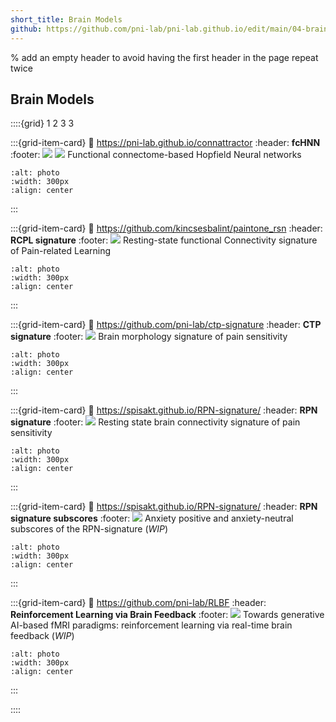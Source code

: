 ```yaml
---
short_title: Brain Models
github: https://github.com/pni-lab/pni-lab.github.io/edit/main/04-brain-models.md
---
```


% add an empty header to avoid having the first header in the page repeat twice
##

## Brain Models

::::{grid} 1 2 3 3


:::{grid-item-card}
:link: https://pni-lab.github.io/connattractor
:header: **fcHNN**
:footer: ![](https://img.shields.io/badge/rsfmri-lightgray) ![](https://img.shields.io/badge/tfmri-lightgray)
Functional connectome-based Hopfield Neural networks
```{image} figures/model-fchnn.*
:alt: photo
:width: 300px
:align: center
```
:::

:::{grid-item-card}
:link: https://github.com/kincsesbalint/paintone_rsn
:header: **RCPL signature**
:footer: ![](https://img.shields.io/badge/rsfmri-lightgray)
Resting-state functional Connectivity signature of Pain-related Learning
```{image} figures/model-rcpl.*
:alt: photo
:width: 300px
:align: center
```
:::


:::{grid-item-card}
:link: https://github.com/pni-lab/ctp-signature
:header: **CTP signature**
:footer: ![](https://img.shields.io/badge/sfmri-lightgray)
Brain morphology signature of pain sensitivity
```{image} figures/model-ctp.*
:alt: photo
:width: 300px
:align: center
```
:::

:::{grid-item-card}
:link: https://spisakt.github.io/RPN-signature/
:header: **RPN signature**
:footer: ![](https://img.shields.io/badge/rsfmri-lightgray)
Resting state brain connectivity signature of pain sensitivity
```{image} figures/model-rpn.*
:alt: photo
:width: 300px
:align: center
```
:::

:::{grid-item-card}
:link: https://spisakt.github.io/RPN-signature/
:header: **RPN signature subscores**
:footer: ![](https://img.shields.io/badge/rsfmri-lightgray)
Anxiety positive and anxiety-neutral subscores of the RPN-signature
(*WIP*)
```{image} figures/model-rpn.*
:alt: photo
:width: 300px
:align: center
```
:::

:::{grid-item-card}
:link: https://github.com/pni-lab/RLBF
:header: **Reinforcement Learning via Brain Feedback**
:footer: ![](https://img.shields.io/badge/rtfmri-lightgray)
Towards generative AI-based fMRI paradigms: reinforcement learning via real-time brain feedback
(*WIP*)
```{image} figures/model-rlbf.*
:alt: photo
:width: 300px
:align: center
```
:::


::::
